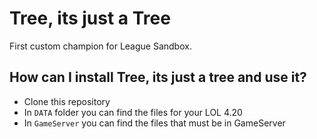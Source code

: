 # Tree, its just a Tree

First custom champion for League Sandbox.

## How can I install Tree, its just a tree and use it?

* Clone this repository
* In `DATA` folder you can find the files for your LOL 4.20 
* In `GameServer` you can find the files that must be in GameServer